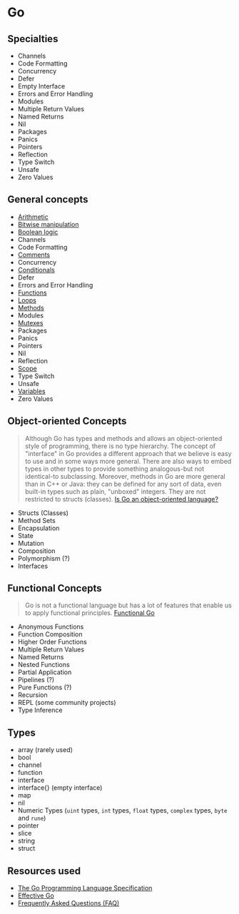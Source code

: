# Go

## Specialties

- Channels
- Code Formatting
- Concurrency
- Defer
- Empty Interface
- Errors and Error Handling
- Modules
- Multiple Return Values
- Named Returns
- Nil
- Packages
- Panics
- Pointers
- Reflection
- Type Switch
- Unsafe
- Zero Values

## General concepts

- [Arithmetic](../../concepts/arithmetic.md)
- [Bitwise manipulation](../../concepts/bitwise_manipulation.md)
- [Boolean logic](../../concepts/boolean_logic.md)
- Channels
- Code Formatting
- [Comments](../../concepts/comments.md)
- Concurrency
- [Conditionals](../../concepts/conditionals.md)
- Defer
- Errors and Error Handling
- [Functions](../../concepts/functions.md)
- [Loops](../../concepts/loops.md)
- [Methods](../../concepts/methods.md)
- Modules
- [Mutexes](../../concepts/locking.md)
- Packages
- Panics
- Pointers
- Nil
- Reflection
- [Scope](../../concepts/scope.md)
- Type Switch
- Unsafe
- [Variables](../../concepts/variables.md)
- Zero Values

## Object-oriented Concepts

> Although Go has types and methods and allows an object-oriented style of programming, there is no type hierarchy. The concept of "interface" in Go provides a different approach that we believe is easy to use and in some ways more general. There are also ways to embed types in other types to provide something analogous-but not identical-to subclassing. Moreover, methods in Go are more general than in C++ or Java: they can be defined for any sort of data, even built-in types such as plain, "unboxed" integers. They are not restricted to structs (classes). [Is Go an object-oriented language?](https://golang.org/doc/faq#Is_Go_an_object-oriented_language)

- Structs (Classes)
- Method Sets
- Encapsulation
- State
- Mutation
- Composition
- Polymorphism (?)
- Interfaces

## Functional Concepts

> Go is not a functional language but has a lot of features that enable us to apply functional principles. [Functional Go](https://medium.com/@geisonfgfg/functional-go-bc116f4c96a4)

- Anonymous Functions
- Function Composition
- Higher Order Functions
- Multiple Return Values
- Named Returns
- Nested Functions
- Partial Application
- Pipelines (?)
- Pure Functions (?)
- Recursion
- REPL (some community projects)
- Type Inference

## Types

- array (rarely used)
- bool
- channel
- function
- interface
- interface{} (empty interface)
- map
- nil
- Numeric Types (`uint` types, `int` types, `float` types, `complex` types, `byte` and `rune`)
- pointer
- slice
- string
- struct

## Resources used

- [The Go Programming Language Specification](https://golang.org/ref/spec)
- [Effective Go](https://golang.org/doc/effective_go.html)
- [Frequently Asked Questions (FAQ)](https://golang.org/doc/faq)
